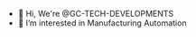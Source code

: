 - 👋 Hi, We're @GC-TECH-DEVELOPMENTS
- 👀 I’m interested in Manufacturing Automation
<!---
GC-TECH-DEVELOPMENTS/GC-TECH-DEVELOPMENTS is a ✨ special ✨ repository because its `README.md` (this file) appears on your GitHub profile.
You can click the Preview link to take a look at your changes.
--->
